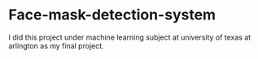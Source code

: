 # Face-mask-detection-system

I did this project under machine learning subject at university of texas at arlington as my final project.

